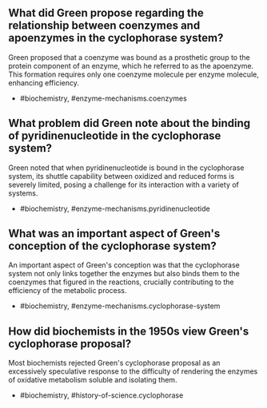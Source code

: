 ## What did Green propose regarding the relationship between coenzymes and apoenzymes in the cyclophorase system?

Green proposed that a coenzyme was bound as a prosthetic group to the protein component of an enzyme, which he referred to as the apoenzyme. This formation requires only one coenzyme molecule per enzyme molecule, enhancing efficiency.

- #biochemistry, #enzyme-mechanisms.coenzymes

## What problem did Green note about the binding of pyridinenucleotide in the cyclophorase system?

Green noted that when pyridinenucleotide is bound in the cyclophorase system, its shuttle capability between oxidized and reduced forms is severely limited, posing a challenge for its interaction with a variety of systems.

- #biochemistry, #enzyme-mechanisms.pyridinenucleotide

## What was an important aspect of Green's conception of the cyclophorase system?

An important aspect of Green's conception was that the cyclophorase system not only links together the enzymes but also binds them to the coenzymes that figured in the reactions, crucially contributing to the efficiency of the metabolic process.

- #biochemistry, #enzyme-mechanisms.cyclophorase-system

## How did biochemists in the 1950s view Green's cyclophorase proposal?

Most biochemists rejected Green's cyclophorase proposal as an excessively speculative response to the difficulty of rendering the enzymes of oxidative metabolism soluble and isolating them.

- #biochemistry, #history-of-science.cyclophorase
